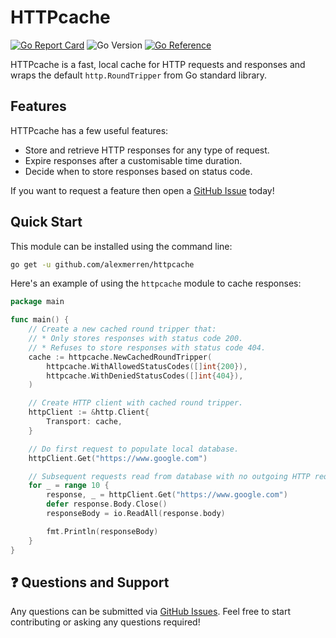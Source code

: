 # HTTPcache

[![Go Report Card](https://goreportcard.com/badge/github.com/alexmerren/httpcache)](https://goreportcard.com/report/github.com/alexmerren/httpcache)
![Go Version](https://img.shields.io/badge/go%20version-%3E=1.21-61CFDD.svg?style=flat-square)
[![Go Reference](https://pkg.go.dev/badge/github.com/alexmerren/httpcache.svg)](https://pkg.go.dev/github.com/alexmerren/httpcache)

HTTPcache is a fast, local cache for HTTP requests and responses and wraps the default `http.RoundTripper` from Go standard library.

## Features

HTTPcache has a few useful features:

* Store and retrieve HTTP responses for any type of request.
* Expire responses after a customisable time duration.
* Decide when to store responses based on status code.

If you want to request a feature then open a [GitHub Issue](https://www.github.com/alexmerren/httpcache/issues) today!

## Quick Start

This module can be installed using the command line:

```bash
go get -u github.com/alexmerren/httpcache
```

Here's an example of using the `httpcache` module to cache responses:

```go
package main

func main() {
    // Create a new cached round tripper that:
    // * Only stores responses with status code 200.
    // * Refuses to store responses with status code 404. 
    cache := httpcache.NewCachedRoundTripper(
        httpcache.WithAllowedStatusCodes([]int{200}),
        httpcache.WithDeniedStatusCodes([]int{404}),
    )

    // Create HTTP client with cached round tripper.
    httpClient := &http.Client{
        Transport: cache,
    }

    // Do first request to populate local database.
    httpClient.Get("https://www.google.com") 

    // Subsequent requests read from database with no outgoing HTTP request.
    for _ = range 10 {
        response, _ = httpClient.Get("https://www.google.com")
        defer response.Body.Close()
        responseBody = io.ReadAll(response.body)

        fmt.Println(responseBody)
    }
}
```

## ❓ Questions and Support

Any questions can be submitted via [GitHub Issues](https://www.github.com/alexmerren/httpcache/issues). Feel free to start contributing or asking any questions required!
